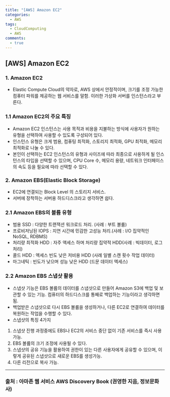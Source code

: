 ```yaml
---
title: "[AWS] Amazon EC2"
categories:
  - AWS
tags:
  - CloudComputing
  - AWS
comments:
  - true
---
```


## [AWS] Amazon EC2

### 1. Amazon EC2
* Elastic Compute Cloud의 약자로, AWS 상에서 안정적이며, 크기를 조정 가능한 컴퓨터 파워를 제공하는 웹 서비스를 말함. 이러한 가상화 서버를 인스턴스라고 부른다.

### 1.1 Amazon EC2의 주요 특징

* Amazon EC2 인스턴스는 사용 목적과 비용을 지불하는 방식에 사용자가 원하는 유형을 선택하여 사용할 수 있도록 구성되어 있다.
* 인스턴스 유형은 크게 범용, 컴퓨팅 최적화, 스토리지 최적화, GPU 최적화, 메모리 최적화로 나눌 수 있다.
* 본인이 선택하는 EC2 인스턴스의 유형과 사이즈에 따라 최종으로 사용하게 될 인스턴스의 타입을 선택할 수 있으며, CPU Core 수, 메모리 용량, 네트워크 인터페이스의 속도 등을 필요에 따라 선택할 수 있다.


### 2. Amazon EBS(Elastic Block Storage)
* EC2에 연결되는 Block Level 의 스토리지 서비스.
* 서버에 장착하는 서버용 하드디스크라고 생각하면 쉽다.

### 2.1 Amazon EBS의 볼륨 유형
* 범용 SSD : 다양한 트랜잭션 워크로드 처리. (사례 : 부트 볼륨)
* 프로비저닝된 IOPS : 지연 시간에 민감한 고성능 처리.(사례 : I/O 집약적인 NoSQL, RDBMS)
* 처리량 최적화 HDD : 자주 액세스 하며 처리량 집약적 HDD(사례 : 빅데이터, 로그 처리)
* 콜드 HDD : 엑세스 빈도 낮은 저비용 HDD (사례 일별 스캔 횟수 작업 데이터)
* 마그네틱 : 빈도가 낮으며 성능 낮은 HDD (드문 데이터 엑세스)

### 2.2 Amazon EBS 스냅샷 활용
* 스냅샷 기능은 EBS 볼륨의 데이터를 스냅샷으로 만들어 Amazon S3에 백업 및 보관할 수 있는 기능. 컴퓨터의 하드디스크를 통째로 백업하는 기능이라고 생각하면 됨.
* 백업받은 스냅샷으로 다시 EBS 볼륨을 생성하거나, 다른 EC2로 연결하여 데이터를 복원하는 작업을 수행할 수 있다.
* 스냅샷의 특징 4가지
 1. 스냅샷 진행 과정중에도 EBS나 EC2의 서비스 중단 없이 기존 서비스를 즉시 사용 가능.
 2. EBS 볼륨의 크기 조정에 사용될 수 있다.
 3. 스냅샷의 공유 기능을 활용하여 권한이 있는 다른 사용자에게 공유할 수 있으며, 이렇게 공유된 스냅샷으로 새로운 EBS를 생성가능.
 4. 다른 리전으로 복사 가능.

---
### 출처 : 아마존 웹 서비스 AWS Discovery Book (권영한 지음, 정보문화사) 
